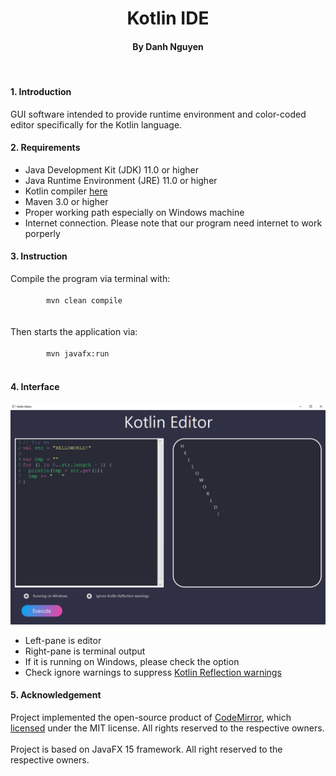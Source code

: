 <h1 align="center">Kotlin IDE</h1>
<h4 align="center">By Danh Nguyen</h4>

<br>
<h4>1. Introduction</h4>
<p>
    GUI software intended to provide runtime environment
    and color-coded editor specifically for the Kotlin language.
</p>

<h4>2. Requirements</h4>
<ul>
    <li>Java Development Kit (JDK) 11.0 or higher</li>
    <li>Java Runtime Environment (JRE) 11.0 or higher</li>
    <li>Kotlin compiler <a href="https://github.com/JetBrains/kotlin/releases/tag/v1.4.21">here</a> </li>
    <li>Maven 3.0 or higher</li>
    <li>Proper working path especially on Windows machine</li>
    <li>Internet connection. Please note that our program need internet to work porperly</li>
</ul>

<h4>3. Instruction</h4>
<p>
    Compile the program via terminal with:<br>
    <code>
        mvn clean compile
    </code><br><br>
    Then starts the application via:<br>
    <code>
        mvn javafx:run
    </code>
</p>

<h4>4. Interface</h4>
    <img src="doc/intro.png" width=900vw>
<ul>
    <li>Left-pane is editor</li>
    <li>Right-pane is terminal output</li>
    <li>If it is running on Windows, please check the option</li>
    <li>Check ignore warnings to suppress 
    <a href="https://stackoverflow.com/questions/56472732/kotlin-compiles-fine-but-keeps-warning-an-illegal-reflective-access-operation">Kotlin Reflection warnings</a></li>
</ul>

<h4>5. Acknowledgement</h4>
<p>
    Project implemented the open-source product of <a href="https://github.com/codemirror/codemirror">CodeMirror</a>,
    which <a href="https://github.com/codemirror/CodeMirror/blob/master/LICENSE">licensed</a> under the MIT license. All rights reserved to the respective owners.<br><br>
    Project is based on JavaFX 15 framework. All right reserved to the respective owners.
</p>